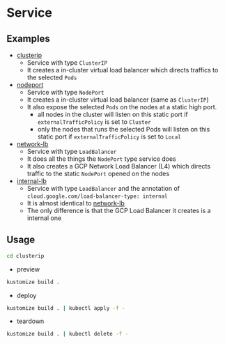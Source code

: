 # Service

## Examples

* [clusterip](clusterip)
  * Service with type `ClusterIP`
  * It creates a in-cluster virtual load balancer which directs traffics to the selected `Pods`
* [nodeport](nodeport)
  * Service with type `NodePort`
  * It creates a in-cluster virtual load balancer (same as `ClusterIP`)
  * It also expose the selected `Pods` on the nodes at a static high port.
    * all nodes in the cluster will listen on this static port if `externalTrafficPolicy` is set to `Cluster`
    * only the nodes that runs the selected Pods will listen on this static port if `externalTrafficPolicy` is set to `Local` 
* [network-lb](network-lb)
  * Service with type `LoadBalancer`
  * It does all the things the `NodePort` type service does
  * It also creates a GCP Network Load Balancer (L4) which directs traffic to the static `NodePort` opened on the nodes
* [internal-lb](internal-lb)
  * Service with type `LoadBalancer` and the annotation of `cloud.google.com/load-balancer-type: internal`
  * It is almost identical to [network-lb](network-lb)
  * The only difference is that the GCP Load Balancer it creates is a internal one

## Usage

```sh
cd clusterip
```

* preview

```sh
kustomize build .
```

* deploy

```sh
kustomize build . | kubectl apply -f -
```

* teardown

```sh
kustomize build . | kubectl delete -f -
```